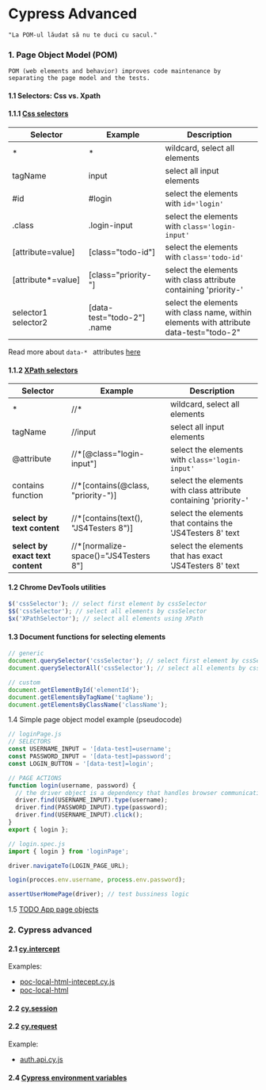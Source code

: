 # Cypress Advanced

```text
"La POM-ul lăudat să nu te duci cu sacul."
```

### 1. **P**age **O**bject **M**odel (POM)

`POM (web elements and behavior) improves code maintenance by separating the page model and the tests.`

#### 1.1 Selectors: Css vs. Xpath

#### 1.1.1 [Css selectors](https://www.w3schools.com/cssref/css_selectors.php)

| Selector            | Example                    | Description                                                                            |
| ------------------- | -------------------------- | -------------------------------------------------------------------------------------- |
| \*                  | \*                         | wildcard, select all elements                                                          |
| tagName             | input                      | select all input elements                                                              |
| #id                 | #login                     | select the elements with `id='login'`                                                  |
| .class              | .login-input               | select the elements with `class='login-input'`                                         |
| [attribute=value]   | [class="todo-id"]          | select the elements with `class='todo-id'`                                             |
| [attribute*=value]  | [class="priority-"]        | select the elements with class attribute containing 'priority-'                        |
| selector1 selector2 | [data-test="todo-2"] .name | select the elements with class name, within elements with attribute data-test="todo-2" |

Read more about `data-* ` attributes [here](https://developer.mozilla.org/en-US/docs/Learn_web_development/Howto/Solve_HTML_problems/Use_data_attributes)

#### 1.1.2 [XPath selectors](https://www.w3schools.com/xml/xpath_syntax.asp)

| Selector                         | Example                                | Description                                                     |
| -------------------------------- | -------------------------------------- | --------------------------------------------------------------- |
| \*                               | //\*                                   | wildcard, select all elements                                   |
| tagName                          | //input                                | select all input elements                                       |
| @attribute                       | //\*[@class="login-input"]             | select the elements with `class='login-input'`                  |
| contains function                | //\*[contains(@class, "priority-")]    | select the elements with class attribute containing 'priority-' |
| **select by text content**       | //\*[contains(text(), "JS4Testers 8")] | select the elements that contains the 'JS4Testers 8' text       |
| **select by exact text content** | //\*[normalize-space()="JS4Testers 8"] | select the elements that has exact 'JS4Testers 8' text          |

#### 1.2 Chrome DevTools utilities

```javascript
$('cssSelector'); // select first element by cssSelector
$$('cssSelector'); // select all elements by cssSelector
$x('XPathSelector'); // select all elements using XPath
```

#### 1.3 Document functions for selecting elements

```javascript
// generic
document.querySelector('cssSelector'); // select first element by cssSelector
document.querySelectorAll('cssSelector'); // select all elements by cssSelector

// custom
document.getElementById('elementId');
document.getElementsByTagName('tagName');
document.getElementsByClassName('className');
```

1.4 Simple page object model example (pseudocode)

```javascript
// loginPage.js
// SELECTORS
const USERNAME_INPUT = '[data-test]=username';
const PASSWORD_INPUT = '[data-test]=password';
const LOGIN_BUTTON = '[data-test]=login';

// PAGE ACTIONS
function login(username, password) {
  // the driver object is a dependency that handles browser communication
  driver.find(USERNAME_INPUT).type(username);
  driver.find(PASSWORD_INPUT).type(password);
  driver.find(USERNAME_INPUT).click();
}
export { login };

// login.spec.js
import { login } from 'loginPage';

driver.navigateTo(LOGIN_PAGE_URL);

login(procces.env.username, process.env.password);

assertUserHomePage(driver); // test bussiness logic
```

1.5 [TODO App page objects](https://github.com/danrusu/node-js-todo-app/tree/master/cypress/support/pages)

### 2. Cypress advanced

#### 2.1 [cy.intercept](https://docs.cypress.io/api/commands/intercept)

Examples:

- [poc-local-html-intecept.cy.js](https://github.com/danrusu/node-js-todo-app/blob/master/cypress/e2e/poc-local-html-intecept.cy.js)
- [poc-local-html](https://github.com/danrusu/node-js-todo-app/blob/master/cypress/e2e/poc-local-html.cy.js)

#### 2.2 [cy.session](https://docs.cypress.io/api/commands/session)

#### 2.2 [cy.request](https://docs.cypress.io/api/commands/request)

Example:

- [auth.api.cy.js](https://github.com/danrusu/node-js-todo-app/blob/master/cypress/e2e/auth.api.cy.js)

#### 2.4 [Cypress environment variables](https://docs.cypress.io/app/references/environment-variables)

